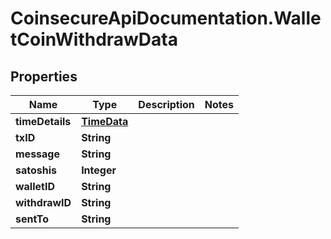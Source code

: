 # CoinsecureApiDocumentation.WalletCoinWithdrawData

## Properties
Name | Type | Description | Notes
------------ | ------------- | ------------- | -------------
**timeDetails** | [**TimeData**](TimeData.md) |  | 
**txID** | **String** |  | 
**message** | **String** |  | 
**satoshis** | **Integer** |  | 
**walletID** | **String** |  | 
**withdrawID** | **String** |  | 
**sentTo** | **String** |  | 


